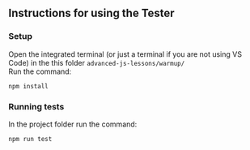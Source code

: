 ## Instructions for using the Tester
### Setup
Open the integrated terminal (or just a terminal if you are not using VS Code) in the this folder `advanced-js-lessons/warmup/` \
Run the command:
```
npm install
```
### Running tests
In the project folder run the command:
```
npm run test
```